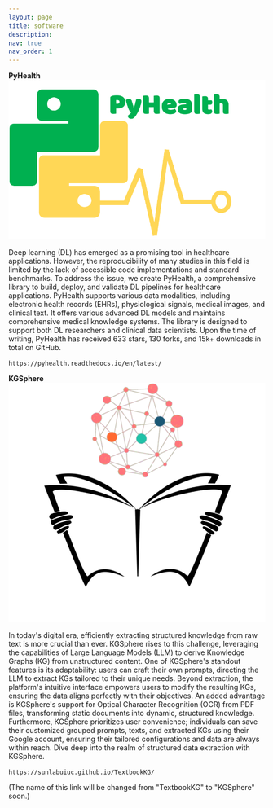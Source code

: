 ```yaml
---
layout: page
title: software
description: 
nav: true
nav_order: 1
---
```

**PyHealth**  <img src="/assets/img/publication_preview/pyhealth-logo.png" alt="PyHealth Logo" class="pyhealth-logo">

Deep learning (DL) has emerged as a promising tool in healthcare
applications. However, the reproducibility of many studies in this
field is limited by the lack of accessible code implementations and
standard benchmarks. To address the issue, we create PyHealth, a
comprehensive library to build, deploy, and validate DL pipelines for
healthcare applications. PyHealth supports various data modalities,
including electronic health records (EHRs), physiological signals,
medical images, and clinical text. It offers various advanced DL
models and maintains comprehensive medical knowledge systems.
The library is designed to support both DL researchers and clinical
data scientists. Upon the time of writing, PyHealth has received
633 stars, 130 forks, and 15k+ downloads in total on GitHub.

    https://pyhealth.readthedocs.io/en/latest/




**KGSphere** <img src="/assets/img/kgsphere-logo.png" alt="KGSphere Logo" class="kgsphere-logo">

In today's digital era, efficiently extracting structured knowledge from raw text is more crucial than ever. KGSphere rises to this challenge, leveraging the capabilities of Large Language Models (LLM) to derive Knowledge Graphs (KG) from unstructured content. One of KGSphere's standout features is its adaptability: users can craft their own prompts, directing the LLM to extract KGs tailored to their unique needs. Beyond extraction, the platform's intuitive interface empowers users to modify the resulting KGs, ensuring the data aligns perfectly with their objectives. An added advantage is KGSphere's support for Optical Character Recognition (OCR) from PDF files, transforming static documents into dynamic, structured knowledge. Furthermore, KGSphere prioritizes user convenience; individuals can save their customized grouped prompts, texts, and extracted KGs using their Google account, ensuring their tailored configurations and data are always within reach. Dive deep into the realm of structured data extraction with KGSphere.

    https://sunlabuiuc.github.io/TextbookKG/

(The name of this link will be changed from "TextbookKG" to "KGSphere" soon.)
